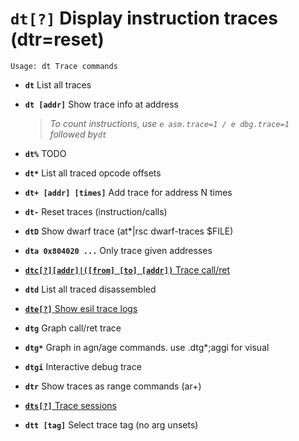 <!-- TITLE: dt -->

#  **`dt[?]`** Display instruction traces (dtr=reset)


```text
Usage: dt Trace commands
```


- **`dt`** List all traces
- **`dt [addr]`** Show trace info at address
  > _To count instructions, use `e asm.trace=1 / e dbg.trace=1` followed by`dt`_
- **`dt%`** TODO
- **`dt*`** List all traced opcode offsets
- **`dt+ [addr] [times]`** Add trace for address N times
- **`dt-`** Reset traces (instruction/calls)
- **`dtD`** Show dwarf trace (at*|rsc dwarf-traces $FILE)
- **`dta 0x804020 ...`** Only trace given addresses

- [ **`dtc[?][addr]|([from] [to] [addr])`** Trace call/ret](/options/d/dt/dtc)

- **`dtd`** List all traced disassembled

- [ **`dte[?]`** Show esil trace logs](/options/d/dt/dte)

- **`dtg`** Graph call/ret trace
- **`dtg*`** Graph in agn/age commands. use .dtg*;aggi for visual
- **`dtgi`** Interactive debug trace
- **`dtr`** Show traces as range commands (ar+)

- [ **`dts[?]`** Trace sessions](/options/d/dt/dts)

- **`dtt [tag]`** Select trace tag (no arg unsets)